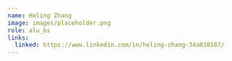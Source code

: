 ```yaml
---
name: Heling Zhang
image: images/placeholder.png
role: alu_bs
links:
  linked: https://www.linkedin.com/in/heling-zhang-34a010107/
---
```

